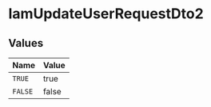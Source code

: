# IamUpdateUserRequestDto2


## Values

| Name    | Value   |
| ------- | ------- |
| `TRUE`  | true    |
| `FALSE` | false   |